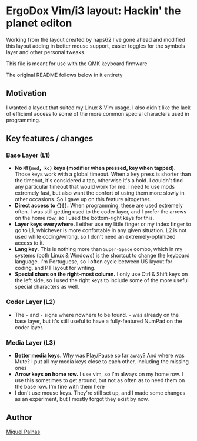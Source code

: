 # ErgoDox Vim/i3 layout: Hackin' the planet editon
Working from the layout created by naps62 I've gone ahead and modified this layout
adding in better mouse support, easier toggles for the symbols layer and other
personal tweaks. 

This file is meant for use with the QMK keyboard firmware

The original README follows below in it entirety
## Motivation
I wanted a layout that suited my Linux & Vim usage. I also didn't like the lack of efficient access to some of the more common special characters used in programming.

## Key features / changes

### Base Layer (L1)
* **No `MT(mod, kc)` keys (modifier when pressed, key when tapped).** Those keys work with a global timeout. When a key press is shorter than the timeout, it's considered a tap, otherwise it's a hold. I couldn't find any particular timeout that would work for me. I need to use mods extremely fast, but also want the confort of using them more slowly in other occasions. So I gave up on this feature altogether.
* **Direct access to `{}[]`.** When programming, these are used extremely often. I was still getting used to the coder layer, and I prefer the arrows on the home row, so I used the bottom-right keys for this.
* **Layer keys everywhere.** I either use my little finger or my index finger to go to L1, whichever is more confortable in any given situation. L2 is not used while coding/writing, so I don't need an extremely-optimized access to it.
* **Lang key.** This is nothing more than `Super-Space` combo, which in my systems (both Linux & Windows) is the shortcut to change the keyboard language. I'm Portuguese, so I often cycle between US layout for coding, and PT layout for writing.
* **Special chars on the right-most column.** I only use Ctrl & Shift keys on the left side, so I used the right keys to include some of the more useful special characters as well.

### Coder Layer (L2)

* The `=` and `-` signs where nowhere to be found. `-` was already on the base layer, but it's still useful to have a fully-featured NumPad on the coder layer.

### Media Layer (L3)

* **Better media keys**. Why was Play/Pause so far away? And where was Mute? I put all my media keys close to each other, including the missing ones
* **Arrow keys on home row.** I use vim, so I'm always on my home row. I use this sometimes to get around, but not as often as to need them on the base row. I'm fine with them here
* I don't use mouse keys. They're still set up, and I made some changes as an experiment, but I mostly forgot they exist by now.

## Author

[Miguel Palhas](https://github.com/naps62)
